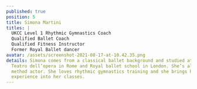 ```yaml
---
published: true
position: 5
title: Simona Martini
titles: |
  UKCC Level 1 Rhythmic Gymnastics Coach
  Qualified Ballet Coach
  Qualified Fitness Instructor
  Former Royal Ballet dancer
avatar: /assets/screenshot-2021-08-17-at-10.42.35.png
details: Simona comes from a classical ballet background and studied at the
  Teatro dell’opera in Rome and Royal ballet school in London. She’s also a
  method actor. She loves rhythmic gymnastics training and she brings her stage
  experience into her classes.
---
```

